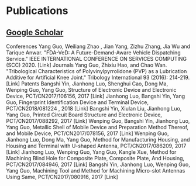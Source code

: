 # Publications
## [Google Scholar](https://scholar.google.com/citations?user=BnbauT4AAAAJ&hl=en&authuser=1)
Conferences
Yang Guo, Weiliang Zhao , Jian Yang, Zizhu Zhang, Jia Wu and Tarique Anwar. "FDA-VeD: A Future-Demand-Aware Vehicle Dispatching Service." IEEE INTERNATIONAL CONFERENCE ON SERVICES COMPUTING (SCC) 2020. [Link]
Journals
Yang Guo, Zhixiu Hao, and Chao Wan. "Tribological Characteristics of Polyvinylpyrrolidone (PVP) as a Lubrication Additive for Artificial Knee Joint." Tribology International 93 (2016): 214-219. [Link]
Patents
Bangshi Yin, Jianhong Luo, Shenghui Cao, Dong Ma, Wenping Guo, Yang Guo, Structure of Electronic Device and Electronic Device, PCT/CN2017/106156, 2017 [Link]
Jianhong Luo, Bangshi Yin, Yang Guo, Fingerprint Identification Device and Terminal Device, PCT/CN2018/081224 , 2018 [Link]
Bangshi Yin, Xiulan Liu, Jianhong Luo, Yang Guo,  Printed Circuit Board Structure and Electronic Device,  PCT/CN2017/088292, 2017 [Link]
Wenping Guo, Bangshi Yin, Jianhong Luo, Yang Guo, Metallic Shell of Mobile Device and Preparation Method Thereof, and Mobile Device, PCT/CN2017/078156, 2017 [Link]
Wenping Guo, Jianhong Luo, Dong Ma, Yang Guo, Method for Manufacturing Housing, and Housing and Terminal with U-shaped Antenna, PCT/CN2017/086209, 2017 [Link]
Jianhong Luo, Wenping Guo, Yang Guo, Kangle Xue, Method for Machining Blind Hole for Composite Plate, Composite Plate, And Housing, PCT/CN2017/084946, 2017 [Link]
Bangshi Yin, Jianhong Luo, Wenping Guo, Yang Guo, Machining Tool and Method for Machining Micro-slot Antennas Using Same, PCT/CN2017/080916, 2017 [Link]
